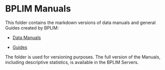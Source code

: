 # BPLIM Manuals

This folder contains the markdown versions of data manuals and general Guides created by BPLIM:

- [Data Manuals](https://github.com/BPLIM/Manuals/tree/master/Data)

- [Guides](https://github.com/BPLIM/Manuals/tree/master/Guides)

The folder is used for versioning purposes. The full version of the Manuals, including descriptive statistics, is available in the BPLIM Servers.
